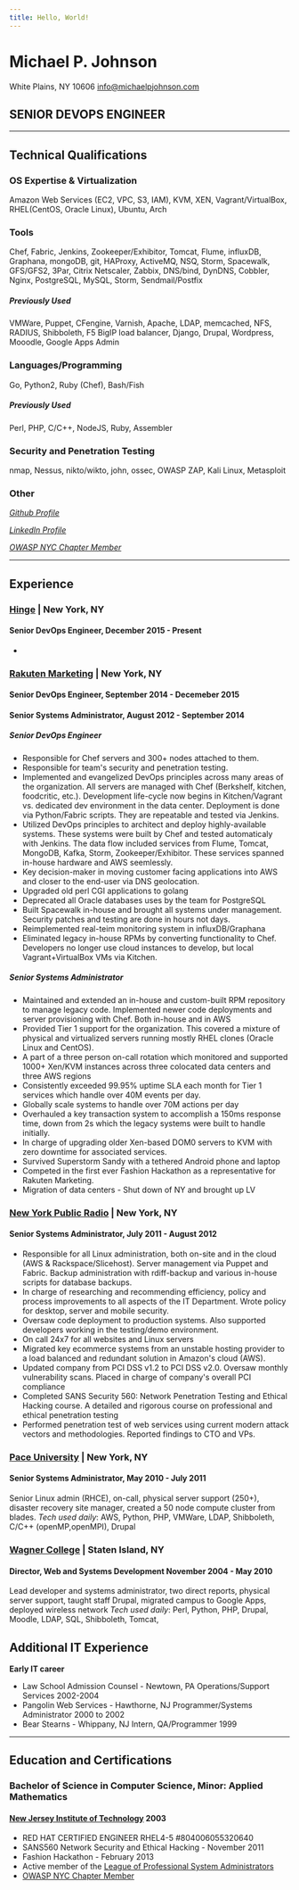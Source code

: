 ```yaml
---
title: Hello, World!
---
```


# Michael P. Johnson

White Plains, NY 10606
info@michaelpjohnson.com

## SENIOR DEVOPS ENGINEER

---

## Technical Qualifications

### OS Expertise & Virtualization
Amazon Web Services (EC2, VPC, S3, IAM), KVM, XEN, Vagrant/VirtualBox, RHEL(CentOS, Oracle Linux), Ubuntu, Arch

### Tools

Chef, Fabric, Jenkins, Zookeeper/Exhibitor, Tomcat, Flume, influxDB, Graphana, mongoDB, git, HAProxy, ActiveMQ, NSQ, Storm, Spacewalk, GFS/GFS2, 3Par, Citrix Netscaler, Zabbix, DNS/bind, DynDNS, Cobbler, Nginx, PostgreSQL, MySQL, Storm, Sendmail/Postfix

#####  Previously Used
VMWare, Puppet, CFengine, Varnish, Apache, LDAP, memcached, NFS, RADIUS, Shibboleth, F5 BigIP load balancer, Django, Drupal, Wordpress, Mooodle, Google Apps Admin

### Languages/Programming

Go, Python2, Ruby (Chef), Bash/Fish

##### Previously Used
Perl, PHP, C/C++, NodeJS, Ruby, Assembler

### Security and Penetration Testing
nmap, Nessus, nikto/wikto, john, ossec, OWASP ZAP, Kali Linux, Metasploit 

### Other
*[Github Profile][]*

*[LinkedIn Profile][]*

*[OWASP NYC Chapter Member][]*

---

## Experience

### [Hinge][] | New York, NY

#### Senior DevOps Engineer, December 2015 - Present

* 


### [Rakuten Marketing][] | New York, NY

#### Senior DevOps Engineer, September 2014 - Decemeber 2015

#### Senior Systems Administrator, August 2012 - September 2014

##### Senior DevOps Engineer

* Responsible for Chef servers and 300+ nodes attached to them.
* Responsible for team's security and penetration testing.
* Implemented and evangelized DevOps principles across many areas of the organization. All servers are managed with Chef (Berkshelf, kitchen, foodcritic, etc.). Development life-cycle now begins in Kitchen/Vagrant vs. dedicated dev environment in the data center. Deployment is done via Python/Fabric scripts. They are repeatable and tested via Jenkins.
* Utilized DevOps principles to architect and deploy highly-available systems. These systems were built by Chef and tested automaticaly with Jenkins. The data flow included services from Flume, Tomcat, MongoDB, Kafka, Storm, Zookeeper/Exhibitor. These services spanned in-house hardware and AWS seemlessly.
* Key decision-maker in moving customer facing applications into AWS and closer to the end-user via DNS geolocation.
* Upgraded old perl CGI applications to golang
* Deprecated all Oracle databases uses by the team for PostgreSQL
* Built Spacewalk in-house and brought all systems under management. Security patches and testing are done in hours not days.
* Reimplemented real-teim monitoring system in influxDB/Graphana
* Eliminated legacy in-house RPMs by converting functionality to Chef. Developers no longer use cloud instances to develop, but local Vagrant+VirtualBox VMs via Kitchen.

##### Senior Systems Administrator

* Maintained and extended an in-house and custom-built RPM repository to manage legacy code. Implemented newer code deployments and server provisioning with Chef. Both in-house and in AWS
* Provided Tier 1 support for the organization. This covered a mixture of physical and virtualized servers running mostly RHEL clones (Oracle Linux and CentOS).
* A part of a three person on-call rotation which monitored and supported 1000+ Xen/KVM instances across three colocated data centers and three AWS regions
* Consistently exceeded 99.95% uptime SLA each month for Tier 1 services which handle over 40M events per day.
* Globally scale systems to handle over 70M actions per day
* Overhauled a key transaction system to accomplish a 150ms response time, down from 2s which the legacy systems were built to handle initially.
* In charge of upgrading older Xen-based DOM0 servers to KVM with zero downtime for associated services.
* Survived Superstorm Sandy with a tethered Android phone and laptop
* Competed in the first ever Fashion Hackathon as a representative for Rakuten Marketing.
* Migration of data centers - Shut down of NY and brought up LV

### [New York Public Radio][] | New York, NY

#### Senior Systems Administrator, July 2011 - August 2012

* Responsible for all Linux administration, both on-site and in the cloud (AWS & Rackspace/Slicehost). Server management via Puppet and Fabric. Backup administration with rdiff-backup and various in-house scripts for database backups.
* In charge of researching and recommending efficiency, policy and process improvements to all aspects of the IT Department. Wrote policy for desktop, server and mobile security.
* Oversaw code deployment to production systems. Also supported developers working in the testing/demo environment.
* On call 24x7 for all websites and Linux servers
* Migrated key ecommerce systems from an unstable hosting provider to a load balanced and redundant solution in Amazon's cloud (AWS).
* Updated company from PCI DSS v1.2 to PCI DSS v2.0. Oversaw monthly vulnerability scans. Placed in charge of company's overall PCI compliance
* Completed SANS Security 560: Network Penetration Testing and Ethical Hacking course. A detailed and rigorous course on professional and ethical penetration testing
* Performed penetration test of web services using current modern attack vectors and methodologies. Reported findings to CTO and VPs.

### [Pace University][] | New York, NY

#### Senior Systems Administrator, May 2010 - July 2011

Senior Linux admin (RHCE), on-call, physical server support (250+), disaster recovery site manager, created a 50 node compute cluster from blades.
*Tech used daily*: AWS, Python, PHP, VMWare, LDAP, Shibboleth, C/C++ (openMP,openMPI), Drupal 

### [Wagner College][] | Staten Island, NY

#### Director, Web and Systems Development November 2004 - May 2010

Lead developer and systems administrator, two direct reports, physical server support, taught staff Drupal, migrated campus to Google Apps, deployed wireless network
*Tech used daily*: Perl, Python, PHP, Drupal, Moodle, LDAP, SQL, Shibboleth, Tomcat, 


## Additional IT Experience

__Early IT career__

* Law School Admission Counsel - Newtown, PA    Operations/Support Services     2002-2004
* Pangolin Web Services - Hawthorne, NJ     Programmer/Systems Administrator    2000 to 2002
* Bear Stearns - Whippany, NJ           Intern, QA/Programmer           1999

---

## Education and Certifications

### Bachelor of Science in Computer Science, Minor: Applied Mathematics

#### [New Jersey Institute of Technology][] 2003

* RED HAT CERTIFIED ENGINEER RHEL4-5 #804006055320640
* SANS560 Network Security and Ethical Hacking - November 2011
* Fashion Hackathon - February 2013
* Active member of the [League of Professional System Administrators][]
* [OWASP NYC Chapter Member][]

[LinkedIn Profile]: https://www.linkedin.com/pub/michael-johnson/4/845/84b
[League of Professional System Administrators]: https://lopsa.org
[Github Profile]: https://github.com/michaelpjohnson
[Rakuten Marketing]: https://marketing.rakuten.com
[New York Public Radio]: https://wnyc.org
[Wagner College]: https://www.wagner.edu
[Pace University]: https://www.pace.edu
[Hinge]: https://hinge.co
[New Jersey Institute of Technology]: https://www.njit.edu
[OWASP NYC Chapter Member]: https://www.owasp.org

